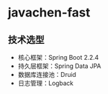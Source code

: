 # javachen-fast

## 技术选型

- 核心框架：Spring Boot 2.2.4
- 持久层框架：Spring Data JPA
- 数据库连接池：Druid
- 日志管理：Logback

